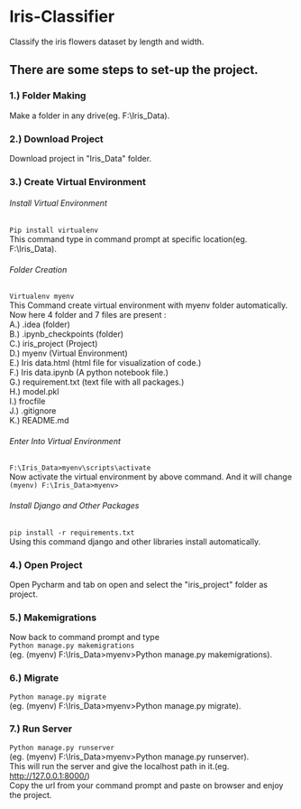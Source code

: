# Iris-Classifier
Classify the iris flowers dataset by length and width.

## There are some steps to set-up the project.

### 1.) Folder Making
Make a folder in any drive(eg. F:\Iris_Data).

### 2.) Download Project
Download project in "Iris_Data" folder.

### 3.) Create Virtual Environment
###### Install Virtual Environment
```Pip install virtualenv```<br/>
This command type in command prompt at specific location(eg. F:\Iris_Data).<br/>

###### Folder Creation
```Virtualenv myenv```<br/>
This Command create virtual environment with myenv folder automatically.<br/>
Now here 4 folder and 7 files are present : <br/>
A.) .idea (folder)<br/>
B.) .ipynb_checkpoints (folder)<br/>
C.) iris_project (Project)<br/>
D.) myenv (Virtual Environment)<br/>
E.) Iris data.html (html file for visualization of code.)<br/>
F.) Iris data.ipynb (A python notebook file.)<br/>
G.) requirement.txt (text file with all packages.)<br/>
H.) model.pkl<br/>
I.) frocfile<br/>
J.) .gitignore<br/>
K.) README.md <br/>

###### Enter Into Virtual Environment
```F:\Iris_Data>myenv\scripts\activate```<br/>
Now activate the virtual environment by above command. And it will change<br/>
```(myenv) F:\Iris_Data>myenv>```

###### Install Django and Other Packages<br/>
```pip install -r requirements.txt```<br/>
Using this command django and other libraries install automatically.<br/>

### 4.) Open Project
Open Pycharm and tab on open and select the "iris_project" folder as project.

### 5.) Makemigrations
Now back to command prompt and type <br/>
```Python manage.py makemigrations```<br/>
(eg. (myenv) F:\Iris_Data>myenv>Python manage.py makemigrations).

### 6.) Migrate
```Python manage.py migrate```<br/>
(eg. (myenv) F:\Iris_Data>myenv>Python manage.py migrate).

### 7.) Run Server
```Python manage.py runserver```<br/>
(eg. (myenv) F:\Iris_Data>myenv>Python manage.py runserver).<br/>
This will run the server and give the localhost path in it.(eg. http://127.0.0.1:8000/)<br/>
Copy the url from your command prompt and paste on browser and enjoy the project.
